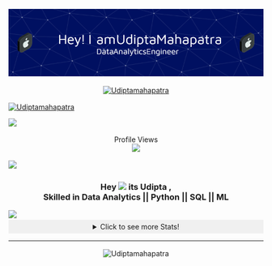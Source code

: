 

<!--
**Udiptamahapatra/Udiptamahapatra** is a ✨ _special_ ✨ repository because its `README.md` (this file) appears on your GitHub profile.

Here are some ideas to get you started:

- 🔭 I’m currently working on ...
- 🌱 I’m currently learning ...
- 👯 I’m looking to collaborate on ...
- 🤔 I’m looking for help with ...
- 💬 Ask me about ...
- 📫 How to reach me: ...
- 😄 Pronouns: ...
- ⚡ Fun fact: ...
-->
<p align="center"><img src="github-header-image (1).png" alt="Udiptamahapatra" /></p>
<p align="center">

<p align="center">
<a href="https://www.linkedin.com/in/udipta-mahapatra-50044a1b1" target="blank"><img align="center" src="https://img.shields.io/badge/LinkedIn-0077B5?style=for-the-badge&logo=linkedin&logoColor=white" alt="Udiptamahapatra"  /></a>

 <a href="mailto:udiptamahapatra@gmail.com" target="blank"><img align="center" src="https://img.shields.io/badge/Gmail-D14836?style=for-the-badge&logo=gmail&logoColor=white" alt="Udiptamahapatra"  /></a>
 
</p>
<img src="https://user-images.githubusercontent.com/73097560/115834477-dbab4500-a447-11eb-908a-139a6edaec5c.gif">

 
 <p align="center"> 
  Profile Views <br>
  <img src="https://profile-counter.glitch.me/garimasingh128/count.svg" />
</p>

<img src="https://user-images.githubusercontent.com/73097560/115834477-dbab4500-a447-11eb-908a-139a6edaec5c.gif">

  <h3 align="center"> Hey <img src="https://media.giphy.com/media/hvRJCLFzcasrR4ia7z/giphy.gif" width="35"> its Udipta ,<br> Skilled in  Data Analytics || Python || SQL || ML</h3>


<img src="https://user-images.githubusercontent.com/73097560/115834477-dbab4500-a447-11eb-908a-139a6edaec5c.gif">

<details align="center">
  <summary style="cursor: pointer; background-color: #f0f0f0; padding: 5px 10px;">Click to see more Stats!</summary>
  
  <div align="center">
  
 <p align="center">
<img align="center" src="http://github-profile-summary-cards.vercel.app/api/cards/profile-details?username=Udiptamahapatra&theme=github_dark" alt="udiptamahapatra" />
 <p align="center">
<img  src="http://github-profile-summary-cards.vercel.app/api/cards/repos-per-language?username=Udiptamahapatra&theme=github_dark" alt="Udiptamahapatra" />
<img  src="http://github-profile-summary-cards.vercel.app/api/cards/most-commit-language?username=Udiptamahapatra&theme=github_dark" alt="Udiptamahapatra" />
 </p>
 <p align="center">
<img  src="http://github-profile-summary-cards.vercel.app/api/cards/stats?username=Udiptamahapatra&theme=github_dark" alt="Udiptamahapatra" />
<img  src="http://github-profile-summary-cards.vercel.app/api/cards/productive-time?username=Udiptamahapatra&theme=github_dark&utcOffset=8" alt="Udiptamahapatra" />
 </p>

 
</p>
  
  </div>

</details>

****




<p align="center"><img align="center" src="https://streak-stats.demolab.com/?user=Udiptamahapatra&theme=highcontrast" alt="Udiptamahapatra" /></p>



